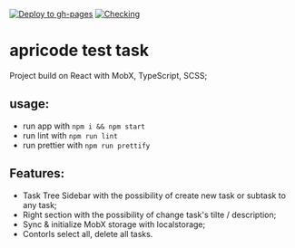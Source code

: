 [![Deploy to gh-pages](https://github.com/StepanovKirill/apricode-test/actions/workflows/deploy-to-gh-pages.yml/badge.svg)](https://github.com/StepanovKirill/apricode-test/actions/workflows/deploy-to-gh-pages.yml) [![Checking](https://github.com/StepanovKirill/apricode-test/actions/workflows/checking.yml/badge.svg)](https://github.com/StepanovKirill/apricode-test/actions/workflows/checking.yml)
# apricode test task
Project build on React with MobX, TypeScript, SCSS;

## usage:
 - run app with `npm i && npm start`
 - run lint with `npm run lint`
 - run prettier with `npm run prettify`

## Features:
- Task Tree Sidebar with the possibility of create new task or subtask to any task;
- Right section with the possibility of change task's tilte / description;
- Sync & initialize MobX storage with localstorage;
- Contorls select all, delete all tasks.
